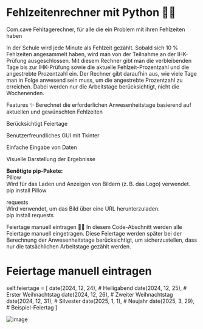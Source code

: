 # **Fehlzeitenrechner mit Python** 🧮📅<br>
Com.cave Fehltagerechner, für alle die ein Problem mit ihren Fehlzeiten haben

In der Schule wird jede Minute als Fehlzeit gezählt. Sobald sich 10 % Fehlzeiten angesammelt haben, wird man von der Teilnahme an der IHK-Prüfung ausgeschlossen. Mit diesem Rechner gibt man die verbleibenden Tage bis zur IHK-Prüfung sowie die aktuelle Fehlzeit-Prozentzahl und die angestrebte Prozentzahl ein. Der Rechner gibt daraufhin aus, wie viele Tage man in Folge anwesend sein muss, um die angestrebte Prozentzahl zu erreichen. Dabei werden nur die Arbeitstage berücksichtigt, nicht die Wochenenden.

Features ✨
Berechnet die erforderlichen Anwesenheitstage basierend auf aktuellen und gewünschten Fehlzeiten

Berücksichtigt Feiertage

Benutzerfreundliches GUI mit Tkinter

Einfache Eingabe von Daten

Visuelle Darstellung der Ergebnisse

**Benötigte pip-Pakete:**<br>
Pillow<br>
Wird für das Laden und Anzeigen von Bildern (z. B. das Logo) verwendet.<br>
pip install Pillow

requests<br>
Wird verwendet, um das Bild über eine URL herunterzuladen.<br>
pip install requests<br>


Feiertage manuell eintragen 🎉📆
In diesem Code-Abschnitt werden alle Feiertage manuell eingetragen. Diese Feiertage werden später bei der Berechnung der Anwesenheitstage berücksichtigt, um sicherzustellen, dass nur die tatsächlichen Arbeitstage gezählt werden.
# Feiertage manuell eintragen
self.feiertage = [
    date(2024, 12, 24),  # Heiligabend
    date(2024, 12, 25),  # Erster Weihnachtstag
    date(2024, 12, 26),  # Zweiter Weihnachtstag
    date(2024, 12, 31),  # Silvester
    date(2025, 1, 1),    # Neujahr
    date(2025, 3, 29),   # Beispiel-Feiertag
]

![image](https://github.com/user-attachments/assets/27e36b2c-6b6b-410b-8266-c661a98ee109)

